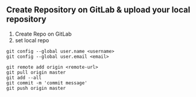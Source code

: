 ## Create Repository on GitLab & upload your local repository
1. Create Repo on GitLab
2. set local repo
```
git config --global user.name <username>
git config --global user.email <email>

git remote add origin <remote-url>
git pull origin master
git add --all
git commit -m 'commit message'
git push origin master
```

